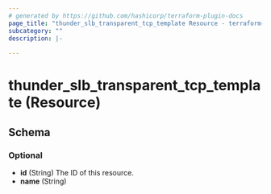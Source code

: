 ```yaml
---
# generated by https://github.com/hashicorp/terraform-plugin-docs
page_title: "thunder_slb_transparent_tcp_template Resource - terraform-provider-thunder"
subcategory: ""
description: |-
  
---
```


# thunder_slb_transparent_tcp_template (Resource)





<!-- schema generated by tfplugindocs -->
## Schema

### Optional

- **id** (String) The ID of this resource.
- **name** (String)


